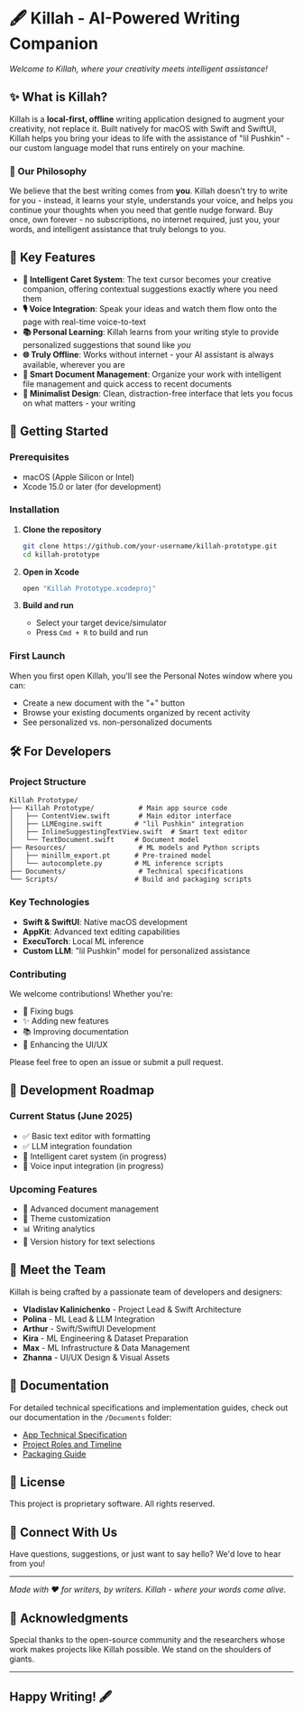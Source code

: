 # 🖋️ Killah - AI-Powered Writing Companion

*Welcome to Killah, where your creativity meets intelligent assistance!*

## ✨ What is Killah?

Killah is a **local-first, offline** writing application designed to augment your creativity, not replace it. Built natively for macOS with Swift and SwiftUI, Killah helps you bring your ideas to life with the assistance of "lil Pushkin" - our custom language model that runs entirely on your machine.

### 🎯 Our Philosophy

We believe that the best writing comes from **you**. Killah doesn't try to write for you - instead, it learns your style, understands your voice, and helps you continue your thoughts when you need that gentle nudge forward. Buy once, own forever - no subscriptions, no internet required, just you, your words, and intelligent assistance that truly belongs to you.

## 🌟 Key Features

- **🧠 Intelligent Caret System**: The text cursor becomes your creative companion, offering contextual suggestions exactly where you need them
- **🎙️ Voice Integration**: Speak your ideas and watch them flow onto the page with real-time voice-to-text
- **📚 Personal Learning**: Killah learns from your writing style to provide personalized suggestions that sound like *you*
- **🌐 Truly Offline**: Works without internet - your AI assistant is always available, wherever you are
- **💾 Smart Document Management**: Organize your work with intelligent file management and quick access to recent documents
- **🎨 Minimalist Design**: Clean, distraction-free interface that lets you focus on what matters - your writing

## 🚀 Getting Started

### Prerequisites

- macOS (Apple Silicon or Intel)
- Xcode 15.0 or later (for development)

### Installation

1. **Clone the repository**

   ```bash
   git clone https://github.com/your-username/killah-prototype.git
   cd killah-prototype
   ```

2. **Open in Xcode**

   ```bash
   open "Killah Prototype.xcodeproj"
   ```

3. **Build and run**
   - Select your target device/simulator
   - Press `Cmd + R` to build and run

### First Launch

When you first open Killah, you'll see the Personal Notes window where you can:

- Create a new document with the "+" button
- Browse your existing documents organized by recent activity
- See personalized vs. non-personalized documents

## 🛠️ For Developers

### Project Structure

```text
Killah Prototype/
├── Killah Prototype/           # Main app source code
│   ├── ContentView.swift       # Main editor interface
│   ├── LLMEngine.swift        # "lil Pushkin" integration
│   ├── InlineSuggestingTextView.swift  # Smart text editor
│   └── TextDocument.swift     # Document model
├── Resources/                  # ML models and Python scripts
│   ├── minillm_export.pt      # Pre-trained model
│   └── autocomplete.py        # ML inference scripts
├── Documents/                  # Technical specifications
└── Scripts/                   # Build and packaging scripts
```

### Key Technologies

- **Swift & SwiftUI**: Native macOS development
- **AppKit**: Advanced text editing capabilities
- **ExecuTorch**: Local ML inference
- **Custom LLM**: "lil Pushkin" model for personalized assistance

### Contributing

We welcome contributions! Whether you're:

- 🐛 Fixing bugs
- ✨ Adding new features
- 📚 Improving documentation
- 🎨 Enhancing the UI/UX

Please feel free to open an issue or submit a pull request.

## 🎯 Development Roadmap

### Current Status (June 2025)

- ✅ Basic text editor with formatting
- ✅ LLM integration foundation
- 🔄 Intelligent caret system (in progress)
- 🔄 Voice input integration (in progress)

### Upcoming Features

- 📝 Advanced document management
- 🎨 Theme customization
- 📊 Writing analytics
- 🔄 Version history for text selections

## 👥 Meet the Team

Killah is being crafted by a passionate team of developers and designers:

- **Vladislav Kalinichenko** - Project Lead & Swift Architecture
- **Polina** - ML Lead & LLM Integration
- **Arthur** - Swift/SwiftUI Development
- **Kira** - ML Engineering & Dataset Preparation
- **Max** - ML Infrastructure & Data Management
- **Zhanna** - UI/UX Design & Visual Assets

## 📖 Documentation

For detailed technical specifications and implementation guides, check out our documentation in the `/Documents` folder:

- [App Technical Specification](Documents/app.md)
- [Project Roles and Timeline](Documents/PROJECT_ROLES_AND_TIMELINE.md)
- [Packaging Guide](Documents/PACKAGING_GUIDE.md)

## 📄 License

This project is proprietary software. All rights reserved.

## 🤝 Connect With Us

Have questions, suggestions, or just want to say hello? We'd love to hear from you!

---

*Made with ❤️ for writers, by writers. Killah - where your words come alive.*

## 🙏 Acknowledgments

Special thanks to the open-source community and the researchers whose work makes projects like Killah possible. We stand on the shoulders of giants.

---

## Happy Writing! 🖋️
